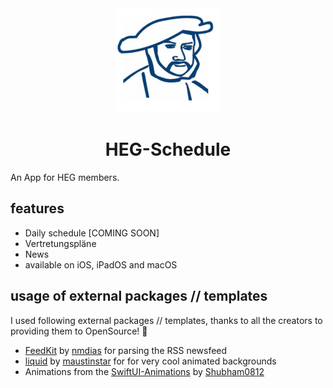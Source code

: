 <div align="center">
  <img alt="HEG-Schedule logo" src="https://github.com/HAUDRAUFHAUN/HEG-Schedule/blob/main/.github/logo.png" />
  <h1>HEG-Schedule</h1>
</div>

An App for HEG members.

## features
- Daily schedule [COMING SOON]
- Vertretungspläne
- News
- available on iOS, iPadOS and macOS

## usage of external packages // templates
I used following external packages // templates, thanks to all the creators to providing them to OpenSource! 🙏
- [FeedKit](https://github.com/nmdias/FeedKit) by [nmdias](https://github.com/nmdias) for parsing the RSS newsfeed
- [liquid](https://github.com/maustinstar/liquid) by [maustinstar](https://github.com/maustinstar) for for very cool animated backgrounds
- Animations from the [SwiftUI-Animations](https://github.com/Shubham0812/SwiftUI-Animations) by [Shubham0812](https://github.com/Shubham0812)
